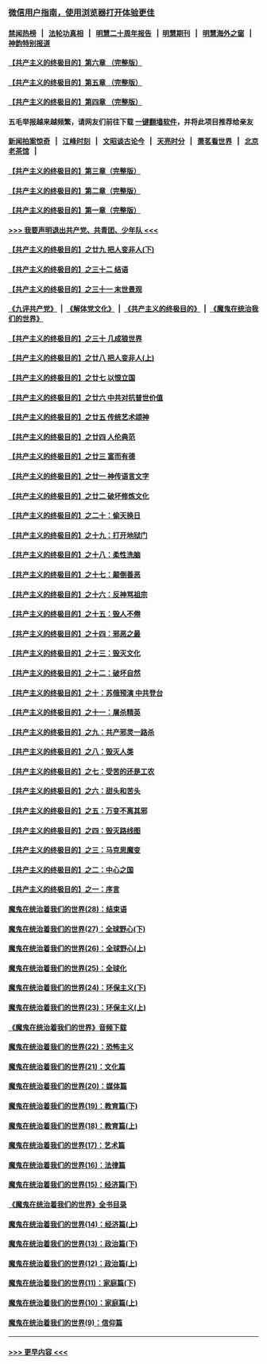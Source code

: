 ### [微信用户指南，使用浏览器打开体验更佳](https://github.com/gfw-breaker/banned-news1/blob/master/indexes/wechat-guide.md?t=0)
#### [禁闻热榜](热点新闻.md?t=0)  &nbsp;&nbsp;|&nbsp;&nbsp; [法轮功真相](https://github.com/gfw-breaker/truth/blob/master/README.md?t=0) &nbsp;&nbsp;|&nbsp;&nbsp; [明慧二十周年报告](https://github.com/gfw-breaker/mh-reports/blob/master/README.md?t=0) &nbsp;&nbsp;|&nbsp;&nbsp;[明慧期刊](https://github.com/gfw-breaker/mh-qikan) &nbsp;&nbsp;|&nbsp;&nbsp; [明慧海外之窗](https://github.com/gfw-breaker/mh-news/blob/master/README.md?t=0) &nbsp;&nbsp;|&nbsp;&nbsp; [神韵特别报道](https://github.com/gfw-breaker/mh-news/blob/master/shenyun.md?t=0)
#### [【共产主义的终极目的】第六章 （完整版）](../pages/nsc422/n11428913.md?t=02092215) 
#### [【共产主义的终极目的】第五章 （完整版）](../pages/nsc422/n11428912.md?t=02092215) 
#### [【共产主义的终极目的】第四章 （完整版）](../pages/nsc422/n11428907.md?t=02092215) 
#### 五毛举报越来越频繁，请网友们前往下载 [一键翻墙软件](https://github.com/gfw-breaker/ssr-accounts)，并将此项目推荐给亲友
#### [新闻拍案惊奇](https://github.com/gfw-breaker/banned-news1/blob/master/pages/link4.md) &nbsp;&nbsp;|&nbsp;&nbsp; [江峰时刻](https://github.com/gfw-breaker/banned-news1/blob/master/pages/link4.md) &nbsp;&nbsp;|&nbsp;&nbsp; [文昭谈古论今](https://github.com/gfw-breaker/banned-news1/blob/master/pages/link4.md) &nbsp;&nbsp;|&nbsp;&nbsp; [天亮时分](https://github.com/gfw-breaker/banned-news1/blob/master/pages/link4.md) &nbsp;&nbsp;|&nbsp;&nbsp; [萧茗看世界](https://github.com/gfw-breaker/banned-news1/blob/master/pages/link4.md) &nbsp;&nbsp;|&nbsp;&nbsp; [北京老茶馆](https://github.com/gfw-breaker/banned-news1/blob/master/pages/link4.md) &nbsp;&nbsp;|&nbsp;&nbsp; 
#### [【共产主义的终极目的】第三章（完整版）](../pages/nsc422/n11428848.md?t=02092215) 
#### [【共产主义的终极目的】第二章（完整版）](../pages/nsc422/n11428831.md?t=02092215) 
#### [【共产主义的终极目的】第一章（完整版）](../pages/nsc422/n11417651.md?t=02092215) 
#### [>>> 我要声明退出共产党、共青团、少年队 <<<](https://github.com/begood0513/goodnews/blob/master/quit/letter.md) 
#### [【共产主义的终极目的】之廿九 把人变非人(下)](../pages/nsc422/n11344140.md?t=02092215) 
#### [【共产主义的终极目的】之三十二 结语](../pages/nsc422/n11360535.md?t=02092215) 
#### [【共产主义的终极目的】之三十一 末世景观](../pages/nsc422/n11351129.md?t=02092215) 
#### [《九评共产党》](https://github.com/begood0513/9ping.md/blob/master/README.md) &nbsp;|&nbsp; [《解体党文化》](../../../../jtdwh.md/blob/master/README.md)  &nbsp;|&nbsp; [《共产主义的终极目的》](../../../../gczydzjmd.md/blob/master/README.md) &nbsp;|&nbsp; [《魔鬼在统治我们的世界》](../../../../mgztzwmdsj.md/blob/master/README.md) 
#### [【共产主义的终极目的】之三十 几成狼世界](../pages/nsc422/n11348280.md?t=02092215) 
#### [【共产主义的终极目的】之廿八 把人变非人(上)](../pages/nsc422/n11340492.md?t=02092215) 
#### [【共产主义的终极目的】之廿七 以恨立国](../pages/nsc422/n11336944.md?t=02092215) 
#### [【共产主义的终极目的】之廿六 中共对抗普世价值](../pages/nsc422/n11324785.md?t=02092215) 
#### [【共产主义的终极目的】之廿五 传统艺术颂神](../pages/nsc422/n11296396.md?t=02092215) 
#### [【共产主义的终极目的】之廿四 人伦典范](../pages/nsc422/n11296397.md?t=02092215) 
#### [【共产主义的终极目的】之廿三 富而有德](../pages/nsc422/n11283598.md?t=02092215) 
#### [【共产主义的终极目的】之廿一 神传语言文字](../pages/nsc422/n11263265.md?t=02092215) 
#### [【共产主义的终极目的】之廿二 破坏修炼文化](../pages/nsc422/n11245728.md?t=02092215) 
#### [【共产主义的终极目的】之二十：偷天换日](../pages/nsc422/n11238846.md?t=02092215) 
#### [【共产主义的终极目的】之十九：打开地狱门](../pages/nsc422/n11206376.md?t=02092215) 
#### [【共产主义的终极目的】之十八：柔性洗脑](../pages/nsc422/n11199994.md?t=02092215) 
#### [【共产主义的终极目的】之十七：颠倒善恶](../pages/nsc422/n11179782.md?t=02092215) 
#### [【共产主义的终极目的】之十六：反神骂祖宗](../pages/nsc422/n11166798.md?t=02092215) 
#### [【共产主义的终极目的】之十五：毁人不倦](../pages/nsc422/n11166792.md?t=02092215) 
#### [【共产主义的终极目的】之十四：邪恶之最](../pages/nsc422/n11150249.md?t=02092215) 
#### [【共产主义的终极目的】之十三：毁灭文化](../pages/nsc422/n11135227.md?t=02092215) 
#### [【共产主义的终极目的】之十二：破坏自然](../pages/nsc422/n11135214.md?t=02092215) 
#### [【共产主义的终极目的】之十：苏俄预演 中共登台](../pages/nsc422/n11118424.md?t=02092215) 
#### [【共产主义的终极目的】之十一：屠杀精英](../pages/nsc422/n11118442.md?t=02092215) 
#### [【共产主义的终极目的】之九：共产邪灵一路杀](../pages/nsc422/n11114139.md?t=02092215) 
#### [【共产主义的终极目的】之八：毁灭人类](../pages/nsc422/n11108503.md?t=02092215) 
#### [【共产主义的终极目的】之七：受苦的还是工农](../pages/nsc422/n11101809.md?t=02092215) 
#### [【共产主义的终极目的】之六：甜头和苦头](../pages/nsc422/n11096971.md?t=02092215) 
#### [【共产主义的终极目的】之五：万变不离其邪](../pages/nsc422/n11091285.md?t=02092215) 
#### [【共产主义的终极目的】之四：毁灭路线图](../pages/nsc422/n11086284.md?t=02092215) 
#### [【共产主义的终极目的】之三：马克思魔变](../pages/nsc422/n11061941.md?t=02092215) 
#### [【共产主义的终极目的】之二：中心之国](../pages/nsc422/n11047728.md?t=02092215) 
#### [【共产主义的终极目的】之一：序言](../pages/nsc422/n11086077.md?t=02092215) 
#### [魔鬼在统治着我们的世界(28)：结束语](../pages/nsc422/n10936246.md?t=02092215) 
#### [魔鬼在统治着我们的世界(27)：全球野心(下)](../pages/nsc422/n10928319.md?t=02092215) 
#### [魔鬼在统治着我们的世界(26)：全球野心(上)](../pages/nsc422/n10900318.md?t=02092215) 
#### [魔鬼在统治着我们的世界(25)：全球化](../pages/nsc422/n10788205.md?t=02092215) 
#### [魔鬼在统治着我们的世界(24)：环保主义(下)](../pages/nsc422/n10695307.md?t=02092215) 
#### [魔鬼在统治着我们的世界(23)：环保主义(上)](../pages/nsc422/n10688613.md?t=02092215) 
#### [《魔鬼在统治着我们的世界》音频下载](../pages/nsc422/n10635553.md?t=02092215) 
#### [魔鬼在统治着我们的世界(22)：恐怖主义](../pages/nsc422/n10614727.md?t=02092215) 
#### [魔鬼在统治着我们的世界(21)：文化篇](../pages/nsc422/n10597706.md?t=02092215) 
#### [魔鬼在统治着我们的世界(20)：媒体篇](../pages/nsc422/n10586579.md?t=02092215) 
#### [魔鬼在统治着我们的世界(19)：教育篇(下)](../pages/nsc422/n10564808.md?t=02092215) 
#### [魔鬼在统治着我们的世界(18)：教育篇(上)](../pages/nsc422/n10526970.md?t=02092215) 
#### [魔鬼在统治着我们的世界(17)：艺术篇](../pages/nsc422/n10499093.md?t=02092215) 
#### [魔鬼在统治着我们的世界(16)：法律篇](../pages/nsc422/n10485969.md?t=02092215) 
#### [魔鬼在统治着我们的世界(15)：经济篇(下)](../pages/nsc422/n10469975.md?t=02092215) 
#### [《魔鬼在统治着我们的世界》全书目录](../pages/nsc422/n10464261.md?t=02092215) 
#### [魔鬼在统治着我们的世界(14)：经济篇(上)](../pages/nsc422/n10457370.md?t=02092215) 
#### [魔鬼在统治着我们的世界(13)：政治篇(下)](../pages/nsc422/n10448270.md?t=02092215) 
#### [魔鬼在统治着我们的世界(12)：政治篇(上)](../pages/nsc422/n10444576.md?t=02092215) 
#### [魔鬼在统治着我们的世界(11)：家庭篇(下)](../pages/nsc422/n10440961.md?t=02092215) 
#### [魔鬼在统治着我们的世界(10)：家庭篇(上)](../pages/nsc422/n10435448.md?t=02092215) 
#### [魔鬼在统治着我们的世界(9)：信仰篇](../pages/nsc422/n10432159.md?t=02092215) 

----
#### [ >>> 更早内容 <<< ](../indexes/nsc422-earlier.md)
